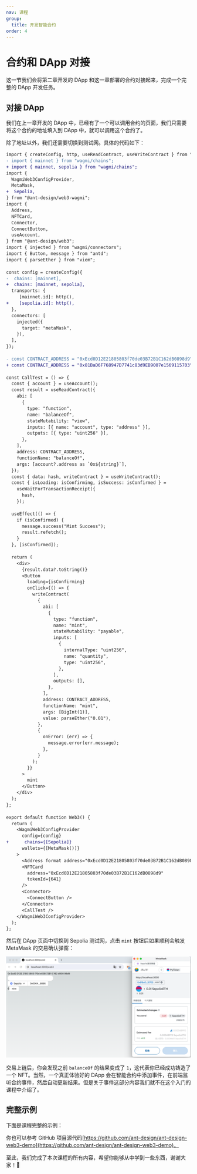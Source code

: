 ```yaml
---
nav: 课程
group:
  title: 开发智能合约
order: 4
---
```


# 合约和 DApp 对接

这一节我们会将第二章开发的 DApp 和这一章部署的合约对接起来，完成一个完整的 DApp 开发任务。

## 对接 DApp

我们在上一章开发的 DApp 中，已经有了一个可以调用合约的页面，我们只需要将这个合约的地址填入到 DApp 中，就可以调用这个合约了。

除了地址以外，我们还需要切换到测试网。具体的代码如下：

```diff
import { createConfig, http, useReadContract, useWriteContract } from "wagmi";
- import { mainnet } from "wagmi/chains";
+ import { mainnet, sepolia } from "wagmi/chains";
import {
  WagmiWeb3ConfigProvider,
  MetaMask,
+  Sepolia,
} from "@ant-design/web3-wagmi";
import {
  Address,
  NFTCard,
  Connector,
  ConnectButton,
  useAccount,
} from "@ant-design/web3";
import { injected } from "wagmi/connectors";
import { Button, message } from "antd";
import { parseEther } from "viem";

const config = createConfig({
-  chains: [mainnet],
+  chains: [mainnet, sepolia],
  transports: {
     [mainnet.id]: http(),
+    [sepolia.id]: http(),
  },
  connectors: [
    injected({
      target: "metaMask",
    }),
  ],
});

- const CONTRACT_ADDRESS = "0xEcd0D12E21805803f70de03B72B1C162dB0898d9";
+ const CONTRACT_ADDRESS = "0x81BaD6F768947D7741c83d9EB9007e1569115703"; // use your own contract address

const CallTest = () => {
  const { account } = useAccount();
  const result = useReadContract({
    abi: [
      {
        type: "function",
        name: "balanceOf",
        stateMutability: "view",
        inputs: [{ name: "account", type: "address" }],
        outputs: [{ type: "uint256" }],
      },
    ],
    address: CONTRACT_ADDRESS,
    functionName: "balanceOf",
    args: [account?.address as `0x${string}`],
  });
  const { data: hash, writeContract } = useWriteContract();
  const { isLoading: isConfirming, isSuccess: isConfirmed } =
    useWaitForTransactionReceipt({
      hash,
    });

  useEffect(() => {
    if (isConfirmed) {
      message.success("Mint Success");
      result.refetch();
    }
  }, [isConfirmed]);

  return (
    <div>
      {result.data?.toString()}
      <Button
        loading={isConfirming}
        onClick={() => {
          writeContract(
            {
              abi: [
                {
                  type: "function",
                  name: "mint",
                  stateMutability: "payable",
                  inputs: [
                    {
                      internalType: "uint256",
                      name: "quantity",
                      type: "uint256",
                    },
                  ],
                  outputs: [],
                },
              ],
              address: CONTRACT_ADDRESS,
              functionName: "mint",
              args: [BigInt(1)],
              value: parseEther("0.01"),
            },
            {
              onError: (err) => {
                message.error(err.message);
              },
            }
          );
        }}
      >
        mint
      </Button>
    </div>
  );
};

export default function Web3() {
  return (
    <WagmiWeb3ConfigProvider
      config={config}
+      chains={[Sepolia]}
      wallets={[MetaMask()]}
    >
      <Address format address="0xEcd0D12E21805803f70de03B72B1C162dB0898d9" />
      <NFTCard
        address="0xEcd0D12E21805803f70de03B72B1C162dB0898d9"
        tokenId={641}
      />
      <Connector>
        <ConnectButton />
      </Connector>
      <CallTest />
    </WagmiWeb3ConfigProvider>
  );
};

```

然后在 DApp 页面中切换到 Sepolia 测试网，点击 `mint` 按钮后如果顺利会触发 MetaMask 的交易确认弹窗：

![](./img/mint-test-net.png)

交易上链后，你会发现之前 `balanceOf` 的结果变成了 `1`，这代表你已经成功铸造了一个 NFT。当然，一个真正体验好的 DApp 会在智能合约中添加事件，在前端监听合约事件，然后自动更新结果。但是关于事件这部分内容我们就不在这个入门的课程中介绍了。

## 完整示例

下面是课程完整的示例：

<code src="./demos/dapp.tsx"></code>

你也可以参考 GitHub 项目源代码[https://github.com/ant-design/ant-design-web3-demo](https://github.com/ant-design/ant-design-web3-demo)。

至此，我们完成了本次课程的所有内容，希望你能够从中学到一些东西，谢谢大家！🎉
